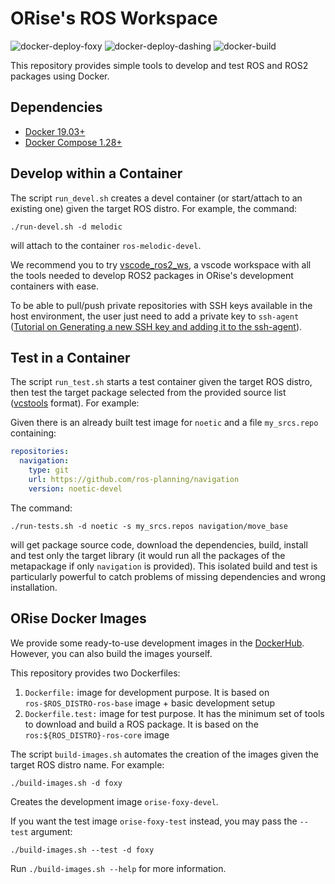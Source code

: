 # ORise's ROS Workspace

![docker-deploy-foxy](https://github.com/open-br/ros_ws/workflows/docker-deploy-foxy/badge.svg?branch=master)
![docker-deploy-dashing](https://github.com/open-br/ros_ws/workflows/docker-deploy-dashing/badge.svg?branch=master)
![docker-build](https://github.com/open-br/ros_ws/workflows/docker-build/badge.svg?branch=master)

This repository provides simple tools to develop and test ROS and ROS2 packages using Docker.

## Dependencies

* [Docker 19.03+](https://docs.docker.com/engine/install/)
* [Docker Compose 1.28+](https://docs.docker.com/compose/install/)

## Develop within a Container

The script `run_devel.sh` creates a devel container (or start/attach to an existing one) given the target ROS distro. For example, the command:
```console
./run-devel.sh -d melodic
```
will attach to the container `ros-melodic-devel`.

We recommend you to try [vscode_ros2_ws](https://github.com/orise-robotics/vscode_ros2_ws), a vscode workspace with all the tools needed to develop ROS2 packages in ORise's development containers with ease.

To be able to pull/push private repositories with SSH keys available in the host environment, the user just need to add a private key to `ssh-agent` ([Tutorial on Generating a new SSH key and adding it to the ssh-agent](https://docs.github.com/en/authentication/connecting-to-github-with-ssh/generating-a-new-ssh-key-and-adding-it-to-the-ssh-agent)).

## Test in a Container

The script `run_test.sh` starts a test container given the target ROS distro, then test the target package selected from the provided source list ([vcstools](https://github.com/dirk-thomas/vcstool) format). For example:

Given there is an already built test image for `noetic` and a file `my_srcs.repo` containing:
```yaml
repositories:
  navigation:
    type: git
    url: https://github.com/ros-planning/navigation
    version: noetic-devel
```
The command:
```console
./run-tests.sh -d noetic -s my_srcs.repos navigation/move_base
```
will get package source code, download the dependencies, build, install and test only the target library (it would run all the packages of the metapackage if only `navigation` is provided). This isolated build and test is particularly powerful to catch problems of missing dependencies and wrong installation.

## ORise Docker Images

We provide some ready-to-use development images in the [DockerHub](https://hub.docker.com/u/oriserobotics). However, you can also build the images yourself.

This repository provides two Dockerfiles:
1. `Dockerfile:` image for development purpose. It is based on `ros-$ROS_DISTRO-ros-base` image + basic development setup
2. `Dockerfile.test:` image for test purpose. It has the minimum set of tools to download and build a ROS package. It is based on the `ros:${ROS_DISTRO}-ros-core` image

The script `build-images.sh` automates the creation of the images given the target ROS distro name. For example:
```console
./build-images.sh -d foxy
```
Creates the development image `orise-foxy-devel`.

If you want the test image `orise-foxy-test` instead, you may pass the `--test` argument:
```console
./build-images.sh --test -d foxy
```

Run `./build-images.sh --help` for more information.
